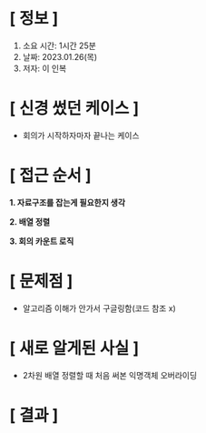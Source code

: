 # **[ 정보 ]**
1. 소요 시간: 1시간 25분
2. 날짜: 2023.01.26(목)
3. 저자: 이 인복

# **[ 신경 썼던 케이스 ]**
- 회의가 시작하자마자 끝나는 케이스

# **[ 접근 순서 ]**
**1. 자료구조를 잡는게 필요한지 생각**

**2. 배열 정렬**

**3. 회의 카운트 로직**

# **[ 문제점 ]**
- 알고리즘 이해가 안가서 구글링함(코드 참조 x)

# **[ 새로 알게된 사실 ]**
- 2차원 배열 정렬할 때 처음 써본 익명객체 오버라이딩 

# **[ 결과 ]**




         
